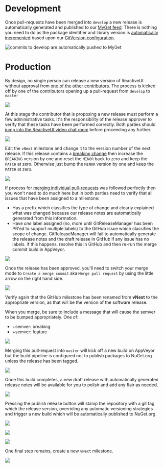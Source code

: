 
# Development

Once pull-requests have been merged into `develop` a new release is automatically generated and published to our [MyGet feed](pre-release-builds.md). There is nothing you need to do as the package identifier and library version is [automatically incremented](semantic-versioning.md) based upon our [GitVersion configuration](https://github.com/reactiveui/ReactiveUI/blob/develop/GitVersion.yml).

![commits to develop are automatically pushed to MyGet](/contribute/maintainers/commits-to-develop-are-automatically-pushed-to-myget.png)

# Production

By design, no single person can release a new version of ReactiveUI without approval from [one of the other contributors](https://github.com/orgs/reactiveui/teams/contributors). The process is kicked off by one of the contributors opening up a pull-request from `develop` to `master`

![](/contribute/maintainers/create-a-pull-request-from-develop-to-master.png)

At this stage the contributor that is proposing a new release must perform a few administrative tasks. It's the responsibility of the release approver to verify that these tasks have been performed correctly. Both parties should [jump into the ReactiveUI video chat room](https://appear.in/reactiveui) before proceeding any further.

![](/contribute/maintainers/pull-request-review-required.png)

Edit the `vNext` milestone and change it to the version number of the next release. If this release contains a [breaking change](semantic-versioning.md) then increase the `BREAKING` version by one and reset the `MINOR` back to zero and keep the `PATCH` at zero. Otherwise just bump the `MINOR` version by one and keep the `PATCH` at zero.

![](/contribute/maintainers/click-edit-vnext-milestone-button.png)

If process for [merging individual pull-requests](merging-pull-requests.md) was followed perfectly then you won't need to do much here but in both parties need to verify that all issues that have been assigned to a milestone:

* Has a prefix which classifies the type of change and clearly explained what was changed because our release notes are automatically generated from this information.
* Have _one_ label assigned \(no, more until GitReleaseManager has been PR'ed to support multiple labels\) to the GitHub issue which classifies the scope of change. GitReleaseManager will fail to automatically generate the release notes and the draft release in GitHub if any issue has no labels. If this happens, resolve this in GitHub and then re-run the merge commit build in AppVeyor.

![](/contribute/maintainers/ensure-all-issues-assigned-to-a-milestone-are-labeled.png)

Once the release has been approved, you'll need to switch your merge mode to `Create a merge commit` aka `Merge pull request` by using the little arrow on the right hand side.

![](/contribute/maintainers/merge-commit-option.png)

Verify again that the GitHub milestone has been renamed from **vNext** to the appropriate version, as that will be the version of the software release.

When you merge, be sure to include a message that will cause the semver to be bumped appropriately. One of:

* +semver: breaking
* +semver: feature

![](/contribute/maintainers/merge-commit.png)

Merging this pull-request into `master` will kick off a new build on AppVeyor but the build pipeline is configured not to publish packages to NuGet.org unless the release has been tagged.

![](/contribute/maintainers/commits-to-master-do-not-automatically-publish-to-nuget.png)

Once this build completes, a new draft release with automatically generated release notes will be available for you to polish and add any flair as needed.

![](/contribute/maintainers/edit-release-notes.png)

Pressing the publish release button will stamp the repository with a git tag which the release version, overriding any automatic versioning strategies and trigger a new build which will be automatically published to NuGet.org.

![](/contribute/maintainers/stamp-repository-and-publish-release.png)

![](/contribute/maintainers/pull-request-into-master-then-publish-tag-to-release.png)

![](/contribute/maintainers/tagged-releases-automatically-publish-to-nuget.png)

One final step remains, create a new `vNext` milestone.

![](/contribute/maintainers/create-new-vnext-milestone.png)

